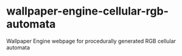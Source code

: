 # wallpaper-engine-cellular-rgb-automata
 Wallpaper Engine webpage for procedurally generated RGB cellular automata

